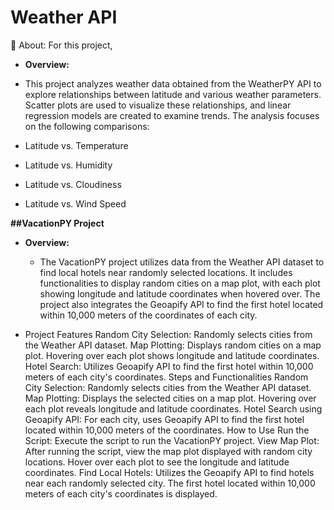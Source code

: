 # Weather API 
🔰 About: For this project, 
- **Overview:**
- This project analyzes weather data obtained from the WeatherPY API to explore relationships between latitude and various weather parameters. Scatter plots are used to visualize these relationships, and linear regression models are created to examine trends. The analysis focuses on the following comparisons:

- Latitude vs. Temperature
- Latitude vs. Humidity
- Latitude vs. Cloudiness
- Latitude vs. Wind Speed

**##VacationPY Project**
- **Overview:**
  - The VacationPY project utilizes data from the Weather API dataset to find local hotels near randomly selected locations. It includes functionalities to display random cities on a map plot, with each plot showing longitude and latitude coordinates when hovered over. The project also integrates the Geoapify API to find the first hotel located within 10,000 meters of the coordinates of each city.

- Project Features
Random City Selection:
Randomly selects cities from the Weather API dataset.
Map Plotting:
Displays random cities on a map plot.
Hovering over each plot shows longitude and latitude coordinates.
Hotel Search:
Utilizes Geoapify API to find the first hotel within 10,000 meters of each city's coordinates.
Steps and Functionalities
Random City Selection:
Randomly selects cities from the Weather API dataset.
Map Plotting:
Displays the selected cities on a map plot.
Hovering over each plot reveals longitude and latitude coordinates.
Hotel Search using Geoapify API:
For each city, uses Geoapify API to find the first hotel located within 10,000 meters of the coordinates.
How to Use
Run the Script:
Execute the script to run the VacationPY project.
View Map Plot:
After running the script, view the map plot displayed with random city locations.
Hover over each plot to see the longitude and latitude coordinates.
Find Local Hotels:
Utilizes the Geoapify API to find hotels near each randomly selected city.
The first hotel located within 10,000 meters of each city's coordinates is displayed.


